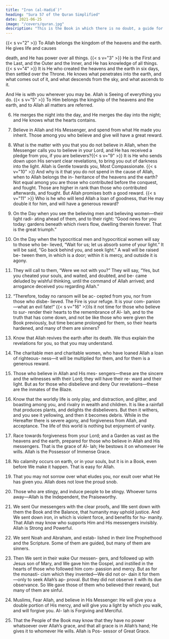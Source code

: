 ```yaml
---
title: "Iron (al-Hadid`)"
heading: "Sura 57 of the Quran Simplified"
date: 2021-06-25
image: "/covers/quran.jpg"
description: "This is the Book in which there is no doubt, a guide for the righteous."
---
```



<!-- 1. Glorifying Allah is everything in the heavens and the earth. He is the Almighty, the
Wise. -->{{< s v="2" >}}  To Allah belongs the kingdom of the heavens and the earth. He gives life and causes
death, and He has power over all things. 
{{< s v="3" >}}  He is the First and the Last, and the Outer and the Inner, and He has knowledge of all things.
{{< s v="4" >}}  It is He who created the heavens and the earth in six days, then settled over the
Throne. He knows what penetrates into the earth, and what comes out of it, and what descends from the sky, and what ascends to it.

And He is with you wherever you may be. Allah is Seeing of everything you do.
{{< s v="5" >}}  To Him belongs the kingship of the heavens and the earth, and to Allah all matters are referred.

6. He merges the night into the day, and He merges the day into the night; and He knows
what the hearts contains.

7. Believe in Allah and His Messenger, and spend from what He made you inherit. Those
among you who believe and give will have a great reward.

8. What is the matter with you that you do not believe in Allah, when the Messenger calls
you to believe in your Lord, and He has received a pledge from you, if you are believers?{{< s v="9" >}}  It is He who sends down upon His servant clear revelations, to bring you out of darkness
into the light. Allah is Gentle towards you, Most Compassionate.
{{< s v="10" >}}  And why is it that you do not spend in the cause of Allah, when to Allah belongs the in-
heritance of the heavens and the earth? Not equal among you are those who contributed
before the conquest, and fought. Those are higher in rank than those who contributed
afterwards, and fought. But Allah promises both a good reward. <!-- Allah is Well Experi-enced in what you do. -->
{{< s v="11" >}}  Who is he who will lend Allah a loan of
goodness, that He may double it for him, and
will have a generous reward?
12. On the Day when you see the believing
men and believing women—their light radi-
ating ahead of them, and to their right: “Good
news for you today: gardens beneath which
rivers flow, dwelling therein forever. That is
the great triumph.”
13. On the Day when the hypocritical men and
hypocritical women will say to those who be-
lieved, “Wait for us; let us absorb some of
your light.” It will be said, “Go back behind
you, and seek light.” A wall will be raised be-
tween them, in which is a door; within it is
mercy, and outside it is agony.
14. They will call to them, “Were we not with
you?” They will say, “Yes, but you cheated
your souls, and waited, and doubted, and be-
came deluded by wishful thinking, until the
command of Allah arrived; and arrogance
deceived you regarding Allah.”
15. “Therefore, today no ransom will be ac-
cepted from you, nor from those who disbe-
lieved. The Fire is your refuge. It is your com-
panion—what an evil fate!”
{{< s v="16" >}}Is it not time for those who believe to sur-
render their hearts to the remembrance of Al-
lah, and to the truth that has come down, and
not be like those who were given the Book
previously, but time became prolonged for
them, so their hearts hardened, and many of
them are sinners?
17. Know that Allah revives the earth after its
death. We thus explain the revelations for
you, so that you may understand.
18. The charitable men and charitable women,
who have loaned Allah a loan of righteous-
ness—it will be multiplied for them, and for
them is a generous reward.
19. Those who believe in Allah and His mes-
sengers—these are the sincere and the witnesses with their Lord; they will have their re-
ward and their light. But as for those who disbelieve and deny Our revelations—these are
the inmates of the Blaze.

20. Know that the worldly life is only play, and distraction, and glitter, and boasting among
you, and rivalry in wealth and children. It is like a rainfall that produces plants, and delights the disbelievers. But then it withers,
and you see it yellowing, and then it becomes debris. While in the Hereafter there is severe
agony, and forgiveness from Allah, and acceptance. The life of this world is nothing but
enjoyment of vanity.

21. Race towards forgiveness from your Lord; and a Garden as vast as the heavens and the
earth, prepared for those who believe in Allah and His messengers. That is the grace of Al-
lah; He bestows it on whomever He wills. Allah is the Possessor of Immense Grace.
22. No calamity occurs on earth, or in your souls, but it is in a Book, even before We
make it happen. That is easy for Allah.

23. That you may not sorrow over what eludes you, nor exult over what He has given you.
Allah does not love the proud snob.

24. Those who are stingy, and induce people to be stingy. Whoever turns away—Allah is the
Independent, the Praiseworthy.

25. We sent Our messengers with the clear
proofs, and We sent down with them the
Book and the Balance, that humanity may
uphold justice. And We sent down iron, in
which is violent force, and benefits for hu-
manity. That Allah may know who supports
Him and His messengers invisibly. Allah is
Strong and Powerful.
26. We sent Noah and Abraham, and estab-
lished in their line Prophethood and the
Scripture. Some of them are guided, but
many of them are sinners.
27. Then We sent in their wake Our messen-
gers, and followed up with Jesus son of Mary,
and We gave him the Gospel, and instilled in
the hearts of those who followed him com-
passion and mercy. But as for the monasti-
cism which they invented—We did not or-
dain it for them—only to seek Allah’s ap-
proval. But they did not observe it with its
due observance. So We gave those of them
who believed their reward, but many of them
are sinful.
28. Muslims,  Fear Allah, and believe
in His Messenger: He will give you a double
portion of His mercy, and will give you a light
by which you walk, and will forgive you. Al-
lah is Forgiving and Merciful.
29. That the People of the Book may know that
they have no power whatsoever over Allah’s
grace, and that all grace is in Allah’s hand; He
gives it to whomever He wills. Allah is Pos-
sessor of Great Grace.

